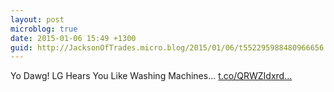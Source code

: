 ```yaml
---
layout: post
microblog: true
date: 2015-01-06 15:49 +1300
guid: http://JacksonOfTrades.micro.blog/2015/01/06/t552295988480966656.html
---
```

Yo Dawg! LG Hears You Like Washing Machines… [t.co/QRWZIdxrd...](http://t.co/QRWZIdxrdN)
